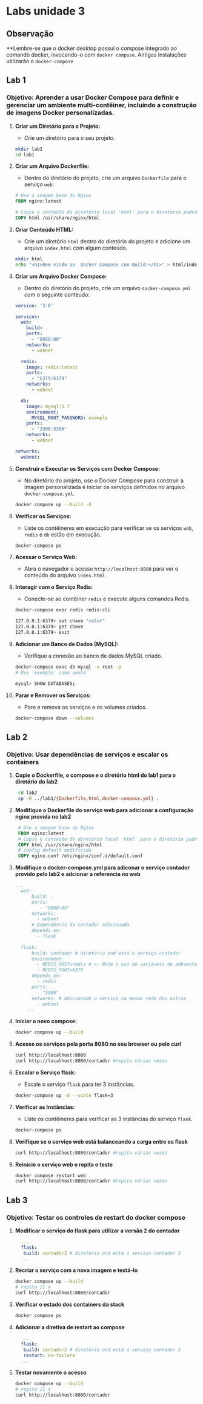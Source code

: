 # Labs unidade 3

## Observação

**Lembre-se que o docker desktop possui o compose integrado ao comando docker, invocando-o com `docker compose`. Antigas instalações utilizarão o `docker-compose`

## Lab 1

### Objetivo: Aprender a usar Docker Compose para definir e gerenciar um ambiente multi-contêiner, incluindo a construção de imagens Docker personalizadas.

1. **Criar um Diretório para o Projeto:**
   - Crie um diretório para o seu projeto.
  
   ```bash
   mkdir lab1
   cd lab1
   ```

2. **Criar um Arquivo Dockerfile:**
   - Dentro do diretório do projeto, crie um arquivo `Dockerfile` para o serviço `web`:

   ```dockerfile
   # Use a imagem base do Nginx
   FROM nginx:latest

   # Copie o conteúdo do diretório local 'html' para o diretório padrão do Nginx
   COPY html /usr/share/nginx/html
   ```

3. **Criar Conteúdo HTML:**
   - Crie um diretório `html` dentro do diretório do projeto e adicione um arquivo `index.html` com algum conteúdo.

   ```bash
   mkdir html
   echo "<h1>Bem vindo ao  Docker Compose com Build!</h1>" > html/index.html
   ```

4. **Criar um Arquivo Docker Compose:**
   - Dentro do diretório do projeto, crie um arquivo `docker-compose.yml` com o seguinte conteúdo:

   ```yaml
   version: '3.8'

   services:
     web:
       build: .
       ports:
         - "8080:80"
       networks:
         - webnet

     redis:
       image: redis:latest
       ports:
         - "6379:6379"
       networks:
         - webnet

     db:
       image: mysql:5.7
       environment:
         MYSQL_ROOT_PASSWORD: exemplo
       ports:
         - "3306:3306"
       networks:
         - webnet

   networks:
     webnet:
   ```

5. **Construir e Executar os Serviços com Docker Compose:**
   - No diretório do projeto, use o Docker Compose para construir a imagem personalizada e iniciar os serviços definidos no arquivo `docker-compose.yml`.

   ```bash
   docker compose up --build -d
   ```

6. **Verificar os Serviços:**
   - Liste os contêineres em execução para verificar se os serviços `web`, `redis` e `db` estão em execução.

   ```bash
   docker-compose ps
   ```

7. **Acessar o Serviço Web:**
   - Abra o navegador e acesse `http://localhost:8080` para ver o conteúdo do arquivo `index.html`.

8. **Interagir com o Serviço Redis:**
   - Conecte-se ao contêiner `redis` e execute alguns comandos Redis.

   ```bash
   docker-compose exec redis redis-cli
   
   127.0.0.1:6379> set chave "valor"
   127.0.0.1:6379> get chave
   127.0.0.1:6379> exit
   ```

9. **Adicionar um Banco de Dados (MySQL):**
    - Verifique a conexão ao banco de dados MySQL criado.

    ```bash
    docker-compose exec db mysql -u root -p
    # Use 'exemplo' como senha
    
    mysql> SHOW DATABASES;
    ```

10. **Parar e Remover os Serviços:**
    - Pare e remova os serviços e os volumes criados.

    ```bash
    docker-compose down --volumes
    ```

## Lab 2

### Objetivo: Usar dependências de serviços e escalar os containers

1. **Copie o Dockerfile, o compose e o diretório html do lab1 para o diretório do lab2**

   ```bash
    cd lab2
    cp -R ../lab1/{Dockerfile,html,docker-compose.yml} .
    ```

2. **Modifique o Dockerfile do serviço web para adicionar a configuração nginx provida no lab2**

   ```Dockerfile
    # Use a imagem base do Nginx
    FROM nginx:latest
    # Copie o conteúdo do diretório local 'html' para o diretório padrão do Nginx
    COPY html /usr/share/nginx/html
    # config default modificada
    COPY nginx.conf /etc/nginx/conf.d/default.conf
    ```

3. **Modifique o docker-compose.yml para adiconar o serviço contador provido pelo lab2 e adcionar a referencia no web**

    ```yaml
    ...
      web:
          build: .
          ports:
             - "8080:80"
          networks:
            - webnet
          # Dependência do contador adicionada
          depends_on: 
            - flask
          
      flask:
          build: contador # diretório ond está o serviço contador
          environment:
            - REDIS_HOST=redis # <- Note o uso de variáveis de ambiente a serem interpretadas pelo serviço,  
            - REDIS_PORT=6379
          depends_on:
            - redis
          ports:
            - "5000"
          networks: # Adicionado o serviço na mesma rede dos outros
            - webnet
        ...
    ```

4. **Iniciar o novo compose:**

    ```bash
    docker compose up --build
    ```

5. **Acesse os serviços pela porta 8080 no seu browser ou pelo curl**

   ```bash
   curl http://localhost:8080
   curl http://localhost:8080/contador #repita várias vezes
   ```

6. **Escalar o Serviço flask:**
   - Escale o serviço `flask` para ter 3 instâncias.

   ```bash
   docker-compose up -d --scale flask=3
   ```

7. **Verificar as Instâncias:**
   - Liste os contêineres para verificar as 3 instâncias do serviço `flask`.

   ```bash
   docker-compose ps
   ```

8. **Verifique se o serviço web está balanceando a carga entre os flask** 

   ```bash
   curl http://localhost:8080/contador #repita várias vezes
   ```

9. **Reinicie o serviço web e repita o teste**

   ```bash
   docker compose restart web
   curl http://localhost:8080/contador #repita várias vezes
   ```

## Lab 3

### Objetivo: Testar os controles de restart do docker compose

1. **Modificar o serviço do flask para utilizar a versão 2 do contador**

   ```yaml
     ...
     flask:
      build: contador2 # diretório ond está o serviço contador 2
     ...
    ```

2. **Recriar o serviço com a nova imagem e testá-lo**

   ```bash
   docker compose up --build
   # repita 21 x
   curl http://localhost:8080/contador 
   ```

3. **Verificar o estado dos containers da stack**

   ```bash
   docker compose ps
   ```

4. **Adicionar a diretiva de restart ao compose**

   ```yaml
     ...
     flask:
      build: contador2 # diretório ond está o serviço contador 2
      restart: on-failure
     ...
   ```

5. **Testar novamente o acesso**

   ```bash
   docker compose up --build
   # repita 21 x
   curl http://localhost:8080/contador 
   ```
